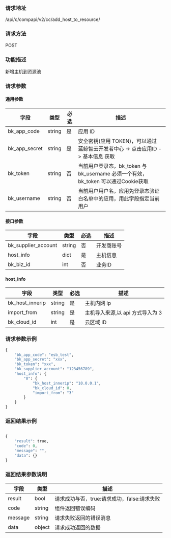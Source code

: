 ### 请求地址

/api/c/compapi/v2/cc/add_host_to_resource/

### 请求方法

POST

### 功能描述

新增主机到资源池

### 请求参数

#### 通用参数

| 字段 | 类型 | 必选 | 描述 |
|--------------|--------|----|------------|
| bk_app_code  | string | 是 | 应用 ID     |
| bk_app_secret| string | 是 | 安全密钥(应用 TOKEN)，可以通过 蓝鲸智云开发者中心 -&gt; 点击应用ID -&gt; 基本信息 获取 |
| bk_token     | string | 否 | 当前用户登录态，bk_token 与 bk_username 必须一个有效，bk_token 可以通过Cookie获取 |
| bk_username  | string | 否 | 当前用户用户名，应用免登录态验证白名单中的应用，用此字段指定当前用户 |

#### 接口参数

| 字段 | 类型 | 必选 | 描述 |
|------|-----|------|------|
| bk_supplier_account | string | 否 | 开发商账号 |
| host_info | dict | 是 | 主机信息 |
| bk_biz_id | int  | 否 | 业务ID   |

#### host_info

| 字段 | 类型 | 必选 | 描述 |
|------|-----|------|-----|
| bk_host_innerip | string | 是 | 主机内网 ip |
| import_from     | string | 是 | 主机导入来源,以 api 方式导入为 3 |
| bk_cloud_id     | int    | 是 | 云区域 ID |

### 请求参数示例

```python
{
    "bk_app_code": "esb_test",
    "bk_app_secret": "xxx",
    "bk_token": "xxx",
    "bk_supplier_account": "123456789",
    "host_info": {
        "0": {
            "bk_host_innerip": "10.0.0.1",
            "bk_cloud_id": 0,
            "import_from": "3"
        }
    }
}
```

### 返回结果示例

```python

{
    "result": true,
    "code": 0,
    "message": "",
    "data": {}
}
```

### 返回结果参数说明

| 字段     | 类型   | 描述      |
|---------|--------|-----------|
| result  | bool   | 请求成功与否，true:请求成功，false:请求失败 |
| code    | string | 组件返回错误编码 |
| message | string | 请求失败返回的错误消息 |
| data    | object | 请求成功返回的数据 |
